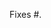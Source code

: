<!---
  Thanks for contributing to Accentor! Make sure all GitHub actions
  (lint & build) will pass and fill out the template.

  If any changes to your PR are necessary, we will ask for them
  throughout the review process.
  --->
 
<!---
  Please include a summary of the change and which issue is
  fixed. Please also include relevant motivation and context. If your
  pull request includes visual changes (which will probably be the
  case for anything that isn't a pure logic fix), please include
  screenshots showing those changes. Note that the GitHub ToS requires
  you to have the intellectual property rights required to post
  copyrighted content, which you might not have for cover art included
  in your screenshot depending on your jurisdiction and the license
  of the cover art: https://docs.github.com/en/github/site-policy/github-terms-of-service#d-user-generated-content
  --->

Fixes #.

<!---
  If you did any manual testing (please do so), describe here what you
  tested and how. Provide instructions so that your tests can be
  easily run again by a maintainer.
  --->
